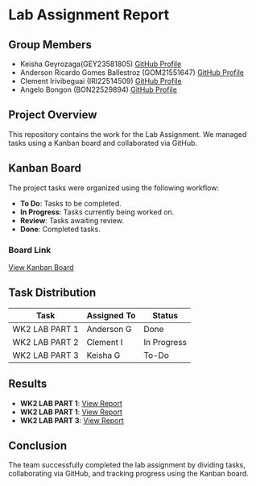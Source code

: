 # Lab Assignment Report

## Group Members
- Keisha Geyrozaga(GEY23581805) [GitHub Profile](https://github.com/MOMORII)
- Anderson Ricardo Gomes Ballestroz (GOM21551647) [GitHub Profile](https://github.com/AndersonRGB)
- Clement Irivibeguai (IRI22514509) [GitHub Profile](https://github.com/clems27)
- Angelo Bongon (BON22529894) [GitHub Profile](https://github.com/Z3R018)
  
## Project Overview
This repository contains the work for the Lab Assignment. We managed tasks using a Kanban board and collaborated via GitHub.

## Kanban Board
The project tasks were organized using the following workflow:
- **To Do**: Tasks to be completed.
- **In Progress**: Tasks currently being worked on.
- **Review**: Tasks awaiting review.
- **Done**: Completed tasks.
  
### Board Link
[View Kanban Board]([https://github.com/username/repository/projects/1](https://github.com/users/MOMORII/projects/1/views/1))

## Task Distribution
| Task | Assigned To | Status |
|--------------------|---------------|--------------|
| WK2 LAB PART 1 | Anderson G | Done |
| WK2 LAB PART 2 | Clement I| In Progress |
| WK2 LAB PART 3 | Keisha G | To-Do |

## Results
- **WK2 LAB PART 1**: [View Report](https://github.com/MOMORII/SAD/blob/main/lab2part1.md)
- **WK2 LAB PART 1**: [View Report](https://github.com/MOMORII/SAD/blob/main/lab2part2.md)
- **WK2 LAB PART 3**: [View Report](https://github.com/MOMORII/SAD/blob/main/lab2part3.md)

## Conclusion
The team successfully completed the lab assignment by dividing tasks, collaborating via GitHub, and tracking progress using the Kanban board.
